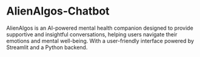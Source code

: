 # AlienAlgos-Chatbot
AlienAlgos is an AI-powered mental health companion designed to provide supportive and insightful conversations, helping users navigate their emotions and mental well-being. With a user-friendly interface powered by Streamlit and a Python backend.

